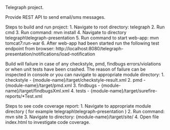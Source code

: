 Telegraph project.

Provide REST API to send email/sms messages.

Steps to build and run project:
    1. Navigate to root directory: telegraph
    2. Run cmd
    3. Run command: mvn install
    4. Navigate to directory telegraph\telegraph-presentation
    5. Run command to start web-app: mvn tomcat7:run-war
    6. After web-app had been started run the following test endpoint from browser:
       http://localhost:8080/telegraph-presentation/notifications/load-notification

Build will failure in case of any checkstyle, pmd, findbugs errors/violations or when unit tests have been crashed.
The reason of failure can be inspected in console or you can navigate to appropriate module directory:
    1. checkstyle - {module-name}/target/checkstyle-result.xml
    2. pmd - {module-name}/target/pmd.xml
    3. findbugs - {module-name}/target/findbugsXml.xml
    4. tests - {module-name}/target/surefire-reports/*Test.xml

Steps to see code coverage report:
    1. Navigate to appropriate module directory ( for example telegraph\telegraph-presentation )
    2. Run command: mvn site
    3. Navigate to directory: {module-name}/target/site/
    4. Open file index.html to investigate code coverage.